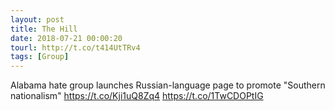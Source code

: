 ```yaml
---
layout: post
title: The Hill
date: 2018-07-21 00:00:20
tourl: http://t.co/t414UtTRv4
tags: [Group]
---
```

Alabama hate group launches Russian-language page to promote "Southern nationalism" https://t.co/Kji1uQ8Zq4 https://t.co/1TwCDOPtIG